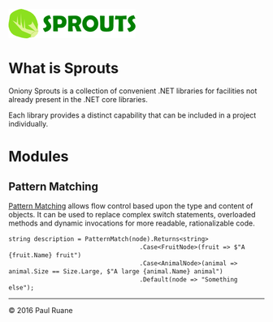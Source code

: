 ![S·P·R·O·U·T·S](https://raw.githubusercontent.com/oniony/Sprouts/master/Graphics/Sprouts.png)

What is Sprouts
===============

Oniony Sprouts is a collection of convenient .NET libraries for facilities
not already present in the .NET core libraries.

Each library provides a distinct capability that can be included in a
project individually.

Modules
=======

Pattern Matching
----------------

[Pattern Matching](https://github.com/oniony/Sprouts/blob/master/Modules/PatternMatching/README.md) allows flow control based upon the type and content of objects.
It can be used to replace complex switch statements, overloaded methods and dynamic
invocations for more readable, rationalizable code.

    string description = PatternMatch(node).Returns<string>
                                        .Case<FruitNode>(fruit => $"A {fruit.Name} fruit")
                                        .Case<AnimalNode>(animal => animal.Size == Size.Large, $"A large {animal.Name} animal")
                                        .Default(node => "Something else");

- - - 

© 2016 Paul Ruane
